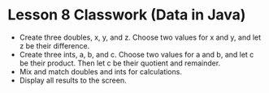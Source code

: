 # Lesson 8 Classwork (Data in Java)

- Create three doubles, x, y, and z. Choose two values for x and y, and let z be their difference.
- Create three ints, a, b, and c. Choose two values for a and b, and let c be their product. Then let c be their quotient and remainder.
- Mix and match doubles and ints for calculations.
- Display all results to the screen.

